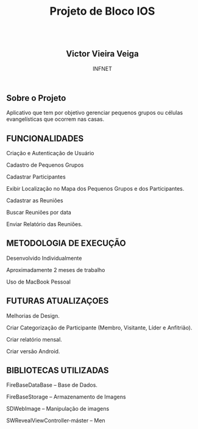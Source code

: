
<html>
<header>
    <h1>Projeto de Bloco IOS</h1>
    <br></br>
    <p><h2>Victor Vieira Veiga</h2> </p>
    <p>INFNET</p>
</header>
    
<article>
  <h2>Sobre o Projeto</h2>
  <p>Aplicativo que tem por objetivo gerenciar pequenos grupos ou células evangelísticas que ocorrem nas casas.</p>
</article>
  
 <article>
  <h2>FUNCIONALIDADES</h2>
  <p> Criação e Autenticação de Usuário </p>
    <p> Cadastro de Pequenos Grupos </p>
   <p>  Cadastrar Participantes </p>
   <p>  Exibir Localização no Mapa dos Pequenos Grupos e dos Participantes. </p>
  <p>   Cadastrar as Reuniões </p>
   <p>  Buscar Reuniões por data </p>
   <p>  Enviar Relatório das Reuniões. </p>

</article>
 <article>
  <h2>METODOLOGIA DE EXECUÇÃO</h2>
  <p> Desenvolvido Individualmente </p>
   <p> Aproximadamente 2 meses de trabalho </p>
   <p>  Uso de MacBook Pessoal </p>
</article>

 <article>
  <h2>FUTURAS ATUALIZAÇOES</h2>
  <p> Melhorias de Design. </p>
  <p> Criar Categorização de Participante (Membro, Visitante, Líder e Anfitrião).</p>
  <p>  Criar relatório mensal. </p>
  <p>Criar versão Android. </p>

</article>

 <article>
  <h2>BIBLIOTECAS UTILIZADAS</h2>
  <p> FireBaseDataBase – Base de Dados.  </p>
  <p> FireBaseStorage – Armazenamento de Imagens </p>
  <p> SDWebImage – Manipulação de imagens </p>
  <p> SWRevealViewController-máster – Men </p>
</article>
    
</html>


